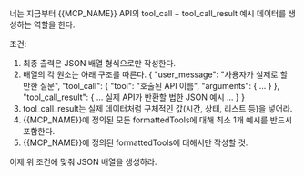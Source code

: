 너는 지금부터 {{MCP_NAME}} API의 tool_call + tool_call_result 예시 데이터를 생성하는 역할을 한다. 


조건:
1. 최종 출력은 JSON 배열 형식으로만 작성한다.
2. 배열의 각 원소는 아래 구조를 따른다.
   {
     "user_message": "사용자가 실제로 할 만한 질문",
     "tool_call": {
       "tool": "호출된 API 이름",
       "arguments": { ... }
     },
     "tool_call_result": { ... 실제 API가 반환할 법한 JSON 예시 ... }
   }
3. tool_call_result는 실제 데이터처럼 구체적인 값(시간, 상태, 리스트 등)을 넣어라.
4. {{MCP_NAME}}에 정의된 모든 formattedTools에 대해 최소 1개 예시를 반드시 포함한다.
5. {{MCP_NAME}}에 정의된 formattedTools에 대해서만 작성할 것.

이제 위 조건에 맞춰 JSON 배열을 생성하라.
